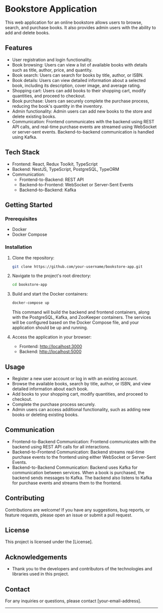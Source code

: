 # Bookstore Application

This web application for an online bookstore allows users to browse, search, and purchase books. It also provides admin users with the ability to add and delete books.

## Features

- User registration and login functionality.
- Book browsing: Users can view a list of available books with details such as title, author, price, and quantity.
- Book search: Users can search for books by title, author, or ISBN.
- Book details: Users can view detailed information about a selected book, including its description, cover image, and average rating.
- Shopping cart: Users can add books to their shopping cart, modify quantities, and proceed to checkout.
- Book purchase: Users can securely complete the purchase process, reducing the book's quantity in the inventory.
- Admin functionality: Admin users can add new books to the store and delete existing books.
- Communication: Frontend communicates with the backend using REST API calls, and real-time purchase events are streamed using WebSocket or server-sent events. Backend-to-backend communication is handled using Kafka.

## Tech Stack

- Frontend: React, Redux Toolkit, TypeScript
- Backend: NestJS, TypeScript, PostgreSQL, TypeORM
- Communication:
  - Frontend-to-Backend: REST API
  - Backend-to-Frontend: WebSocket or Server-Sent Events
  - Backend-to-Backend: Kafka

## Getting Started

### Prerequisites

- Docker
- Docker Compose

### Installation

1. Clone the repository:
   ```bash
   git clone https://github.com/your-username/bookstore-app.git
   ```

2. Navigate to the project's root directory:
   ```bash
   cd bookstore-app
   ```

3. Build and start the Docker containers:
   ```bash
   docker-compose up
   ```

   This command will build the backend and frontend containers, along with the PostgreSQL, Kafka, and ZooKeeper containers. The services will be configured based on the Docker Compose file, and your application should be up and running.

4. Access the application in your browser:
   - Frontend: [http://localhost:3000](http://localhost:3000)
   - Backend: [http://localhost:5000](http://localhost:5000)

## Usage

- Register a new user account or log in with an existing account.
- Browse the available books, search by title, author, or ISBN, and view detailed information about each book.
- Add books to your shopping cart, modify quantities, and proceed to checkout.
- Complete the purchase process securely.
- Admin users can access additional functionality, such as adding new books or deleting existing books.

## Communication

- Frontend-to-Backend Communication: Frontend communicates with the backend using REST API calls for all interactions.
- Backend-to-Frontend Communication: Backend streams real-time purchase events to the frontend using either WebSocket or Server-Sent Events.
- Backend-to-Backend Communication: Backend uses Kafka for communication between services. When a book is purchased, the backend sends messages to Kafka. The backend also listens to Kafka for purchase events and streams them to the frontend.

## Contributing

Contributions are welcome! If you have any suggestions, bug reports, or feature requests, please open an issue or submit a pull request.

## License

This project is licensed under the [License].

## Acknowledgements

- Thank you to the developers and contributors of the technologies and libraries used in this project.

## Contact

For any inquiries or questions, please contact [your-email-address].

---
